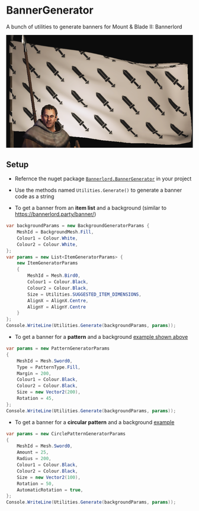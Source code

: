# BannerGenerator
A bunch of utilities to generate banners for Mount &amp; Blade II: Bannerlord

![Fill](images/fill.png)

## Setup

- Refernce the nuget package [`Bannerlord.BannerGenerator`](https://www.nuget.org/packages/Bannerlord.BannerGenerator) in your project
- Use the methods named `Utilities.Generate()` to generate a banner code as a string

- To get a banner from an **item list** and a background (similar to https://bannerlord.party/banner/)

```cs
var backgroundParams = new BackgroundGeneratorParams {
	MeshId = BackgroundMesh.Fill,
	Colour1 = Colour.White,
	Colour2 = Colour.White,
};
var params = new List<ItemGeneratorParams> {
	new ItemGeneratorParams
	{
		MeshId = Mesh.Bird0,
		Colour1 = Colour.Black,
		Colour2 = Colour.Black,
		Size = Utilities.SUGGESTED_ITEM_DIMENSIONS,
		AlignX = AlignX.Centre,
		AlignY = AlignY.Centre
	}
};
Console.WriteLine(Utilities.Generate(backgroundParams, params));
```

- To get a banner for a **pattern** and a background [example shown above](images/fill.png)

```cs
var params = new PatternGeneratorParams
{
	MeshId = Mesh.Sword0,
	Type = PatternType.Fill,
	Margin = 200,
	Colour1 = Colour.Black,
	Colour2 = Colour.Black,
	Size = new Vector2(200),
	Rotation = 45,
};
Console.WriteLine(Utilities.Generate(backgroundParams, params));
```

- To get a banner for a **circular pattern** and a background [example](images/circle.png)

```cs
var params = new CirclePatternGeneratorParams
{
	MeshId = Mesh.Sword0,
	Amount = 25,
	Radius = 200,
	Colour1 = Colour.Black,
	Colour2 = Colour.Black,
	Size = new Vector2(100),
	Rotation = 50,
	AutomaticRotation = true,
};
Console.WriteLine(Utilities.Generate(backgroundParams, params));
```